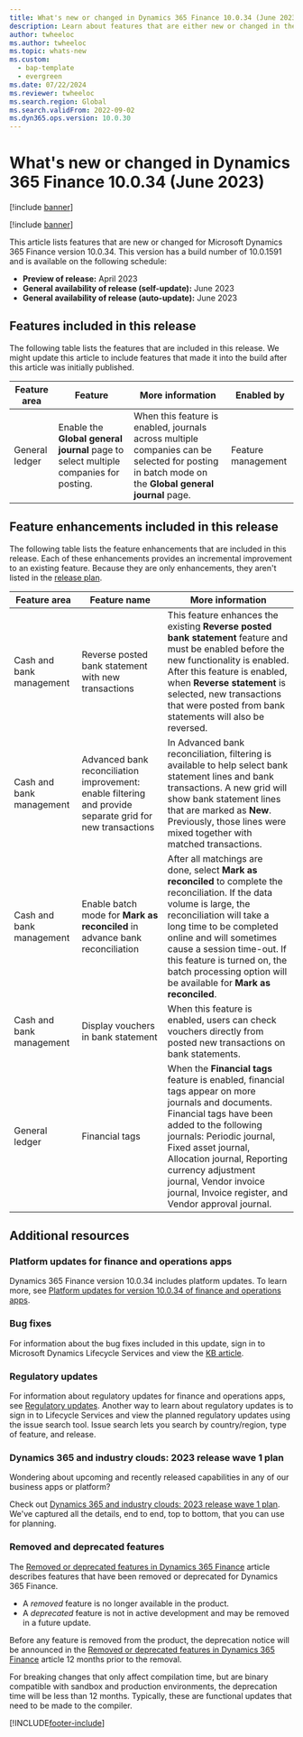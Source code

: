 ```yaml
---
title: What's new or changed in Dynamics 365 Finance 10.0.34 (June 2023)
description: Learn about features that are either new or changed in the Microsoft Dynamics 365 Finance version 10.0.34 preview release distributed in June 2023.
author: twheeloc
ms.author: twheeloc
ms.topic: whats-new
ms.custom: 
  - bap-template
  - evergreen
ms.date: 07/22/2024
ms.reviewer: twheeloc
ms.search.region: Global
ms.search.validFrom: 2022-09-02
ms.dyn365.ops.version: 10.0.30
---
```


# What's new or changed in Dynamics 365 Finance 10.0.34 (June 2023)

[!include [banner](../includes/banner.md)]

[!include [banner](../includes/preview-banner.md)]

This article lists features that are new or changed for Microsoft Dynamics 365 Finance version 10.0.34. This version has a build number of 10.0.1591 and is available 
on the following schedule:

- **Preview of release:** April 2023
- **General availability of release (self-update):** June 2023
- **General availability of release (auto-update):** June 2023

## Features included in this release

The following table lists the features that are included in this release. We might update this article to include features that made it into the build after this 
article was initially published.

| Feature area | Feature | More information | Enabled by |
|--------------|---------|------------------|------------|
| General ledger | Enable the **Global general journal** page to select multiple companies for posting. | When this feature is enabled, journals across multiple companies can be selected for posting in batch mode on the **Global general journal** page. | Feature management |

## Feature enhancements included in this release

The following table lists the feature enhancements that are included in this release. Each of these enhancements provides an incremental improvement to an existing feature. Because they are only enhancements, they aren't listed in the [release plan](/dynamics365-release-plan/2022wave1/finance-operations/dynamics365-finance).

| Feature area | Feature name | More information |
|--------------|--------------|------------------|
| Cash and bank management | Reverse posted bank statement with new transactions | This feature enhances the existing **Reverse posted bank statement** feature and must be enabled before the new functionality is enabled. After this feature is enabled, when **Reverse statement** is selected, new transactions that were posted from bank statements will also be reversed. |
| Cash and bank management | Advanced bank reconciliation improvement: enable filtering and provide separate grid for new transactions | In Advanced bank reconciliation, filtering is available to help select bank statement lines and bank transactions. A new grid will show bank statement lines that are marked as **New**. Previously, those lines were mixed together with matched transactions. |
| Cash and bank management | Enable batch mode for **Mark as reconciled** in advance bank reconciliation | After all matchings are done, select **Mark as reconciled** to complete the reconciliation. If the data volume is large, the reconciliation will take a long time to be completed online and will sometimes cause a session time-out. If this feature is turned on, the batch processing option will be available for **Mark as reconciled**. |
| Cash and bank management | Display vouchers in bank statement | When this feature is enabled, users can check vouchers directly from posted new transactions on bank statements. |
| General ledger | Financial tags | When the **Financial tags** feature is enabled, financial tags appear on more journals and documents. Financial tags have been added to the following journals: Periodic journal, Fixed asset journal, Allocation journal, Reporting currency adjustment journal, Vendor invoice journal, Invoice register, and Vendor approval journal. |

## Additional resources

### Platform updates for finance and operations apps

Dynamics 365 Finance version 10.0.34 includes platform updates. To learn more, see [Platform updates for version 10.0.34 of finance and operations apps](../../fin-ops-core/dev-itpro/get-started/whats-new-platform-updates-10-0-34.md).

### Bug fixes

For information about the bug fixes included in this update, sign in to Microsoft Dynamics Lifecycle Services and view the [KB article](https://fix.lcs.dynamics.com/Issue/Details?bugId=805875).

### Regulatory updates

For information about regulatory updates for finance and operations apps, see [Regulatory updates](../localizations/regulatory-updates.md). Another way to learn about regulatory updates is to sign in to Lifecycle Services and view the planned regulatory updates using the issue search tool. Issue search lets you search by country/region, type of feature, and release.

### Dynamics 365 and industry clouds: 2023 release wave 1 plan

Wondering about upcoming and recently released capabilities in any of our business apps or platform?

Check out [Dynamics 365 and industry clouds: 2023 release wave 1 plan](/dynamics365-release-plan/2022wave2/finance-operations/dynamics365-finance). We've captured all the details, end to end, top to bottom, that you can use for planning.

### Removed and deprecated features

The [Removed or deprecated features in Dynamics 365 Finance](removed-deprecated-features-finance.md) article describes features that have been removed or deprecated for Dynamics 365 Finance.

- A *removed* feature is no longer available in the product.
- A *deprecated* feature is not in active development and may be removed in a future update.

Before any feature is removed from the product, the deprecation notice will be announced in the [Removed or deprecated features in Dynamics 365 Finance](removed-deprecated-features-finance.md) article 12 months prior to the removal.

For breaking changes that only affect compilation time, but are binary compatible with sandbox and production environments, the deprecation time will be less than 12 months. Typically, these are functional updates that need to be made to the compiler.

[!INCLUDE[footer-include](../../includes/footer-banner.md)]
